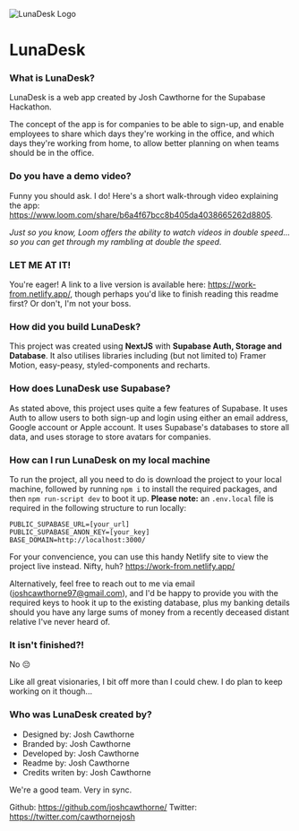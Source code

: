 ![LunaDesk Logo](https://work-from.netlify.app/images/hostedLogo.jpg)

# LunaDesk

### What is LunaDesk?

LunaDesk is a web app created by Josh Cawthorne for the Supabase Hackathon.

The concept of the app is for companies to be able to sign-up, and enable employees to share which days they're working in the office, and which days they're working from home, to allow better planning on when teams should be in the office.

### Do you have a demo video?

Funny you should ask. I do! Here's a short walk-through video explaining the app: https://www.loom.com/share/b6a4f67bcc8b405da4038665262d8805. 

_Just so you know, Loom offers the ability to watch videos in double speed... so you can get through my rambling at double the speed._

### LET ME AT IT!
You're eager! A link to a live version is available here: https://work-from.netlify.app/, though perhaps you'd like to finish reading this readme first? Or don't, I'm not your boss.

### How did you build LunaDesk?

This project was created using **NextJS** with **Supabase Auth, Storage and Database**. It also utilises libraries including (but not limited to) Framer Motion, easy-peasy, styled-components and recharts.

### How does LunaDesk use Supabase?

As stated above, this project uses quite a few features of Supabase. It uses Auth to allow users to both sign-up and login using either an email address, Google account or Apple account. It uses Supabase's databases to store all data, and uses storage to store avatars for companies.

### How can I run LunaDesk on my local machine

To run the project, all you need to do is download the project to your local machine, followed by running `npm i` to install the required packages, and then `npm run-script dev` to boot it up. **Please note:** an `.env.local` file is required in the following structure to run locally:

```
PUBLIC_SUPABASE_URL=[your_url]
PUBLIC_SUPABASE_ANON_KEY=[your_key]
BASE_DOMAIN=http://localhost:3000/
```

For your convencience, you can use this handy Netlify site to view the project live instead. Nifty, huh?
https://work-from.netlify.app/

Alternatively, feel free to reach out to me via email (joshcawthorne97@gmail.com), and I'd be happy to provide you with the required keys to hook it up to the existing database, plus my banking details should you have any large sums of money from a recently deceased distant relative I've never heard of.

### It isn't finished?!

No 😔  

Like all great visionaries, I bit off more than I could chew. I do plan to keep working on it though...

### Who was LunaDesk created by?

- Designed by: Josh Cawthorne
- Branded by: Josh Cawthorne
- Developed by: Josh Cawthorne
- Readme by: Josh Cawthorne
- Credits writen by: Josh Cawthorne

We're a good team. Very in sync.

Github: https://github.com/joshcawthorne/
Twitter: https://twitter.com/cawthornejosh




